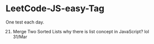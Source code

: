 # LeetCode-JS-easy-Tag

One test each day.

21. Merge Two Sorted Lists
why there is list concept in JavaScript? lol 
31/Mar


